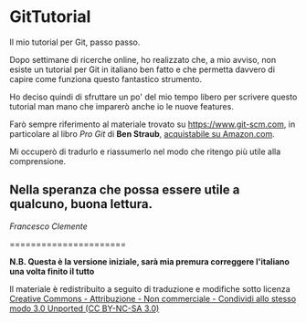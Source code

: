 # GitTutorial
Il mio tutorial per Git, passo passo.

Dopo settimane di ricerche online, ho realizzato che, a mio avviso, non esiste un tutorial per Git in italiano ben fatto e che permetta davvero di capire come funziona questo fantastico strumento.

Ho deciso quindi di sfruttare un po' del mio tempo libero per scrivere questo tutorial man mano che imparerò anche io le nuove features.

Farò sempre riferimento al materiale trovato su https://www.git-scm.com, in particolare al libro *Pro Git* di **Ben Straub**, [acquistabile su Amazon.com][book].

Mi occuperò di tradurlo e riassumerlo nel modo che ritengo più utile alla comprensione.

## Nella speranza che possa essere utile a qualcuno, buona lettura.

*Francesco Clemente*


======================


**N.B. Questa è la versione iniziale, sarà mia premura correggere l'italiano una volta finito il tutto**

Il materiale è redistribuito a seguito di traduzione e modifiche sotto licenza [Creative Commons - Attribuzione - Non commerciale - Condividi allo stesso modo 3.0 Unported (CC BY-NC-SA 3.0)][licenza]

[licenza]: https://creativecommons.org/licenses/by-nc-sa/3.0/deed.it/
[book]: https://www.amazon.com/Pro-Git-Scott-Chacon/dp/1484200772?ie=UTF8&camp=1789&creative=9325&creativeASIN=1430218339&linkCode=as2&tag=git-sfconservancy-20
